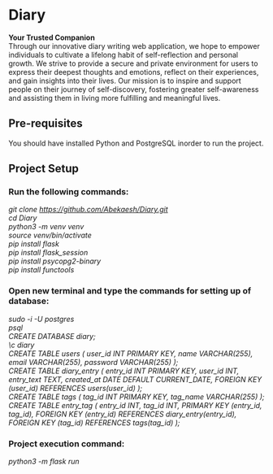 # Diary
**Your Trusted Companion**<br/>
Through our innovative diary writing web application, we hope to empower individuals to cultivate a lifelong habit of self-reflection and personal growth. We strive to provide a secure and private environment for users to express their deepest thoughts and emotions, reflect on their experiences, and gain insights into their lives. Our mission is to inspire and support people on their journey of self-discovery, fostering greater self-awareness and assisting them in living more fulfilling and meaningful lives.

## Pre-requisites<br/>
You should have installed Python and PostgreSQL inorder to run the project.<br/>
## Project Setup<br/>
### Run the following commands:<br/>
*git clone https://github.com/Abekaesh/Diary.git<br/>
cd Diary<br/>
python3 -m venv venv<br/>
source venv/bin/activate<br/>
pip install flask<br/>
pip install flask_session<br/>
pip install psycopg2-binary<br/>
pip install functools<br/>*
### Open new terminal and type the commands for setting up of database:<br/>
*sudo -i -U postgres<br/>
psql<br/>
CREATE DATABASE diary;<br/>
\c diary<br/>
CREATE TABLE users (
  user_id INT PRIMARY KEY,
  name VARCHAR(255),
  email VARCHAR(255),
  password VARCHAR(255)
);<br/>
CREATE TABLE diary_entry (
  entry_id INT PRIMARY KEY,
  user_id INT,
  entry_text TEXT,
  created_at DATE DEFAULT CURRENT_DATE,
  FOREIGN KEY (user_id) REFERENCES users(user_id)
);<br/>
CREATE TABLE tags (
  tag_id INT PRIMARY KEY,
  tag_name VARCHAR(255)
);<br/>
CREATE TABLE entry_tag (
  entry_id INT,
  tag_id INT,
  PRIMARY KEY (entry_id, tag_id),
  FOREIGN KEY (entry_id) REFERENCES diary_entry(entry_id),
  FOREIGN KEY (tag_id) REFERENCES tags(tag_id)
);<br/>*
### Project execution command:<br/>
*python3 -m flask run*





